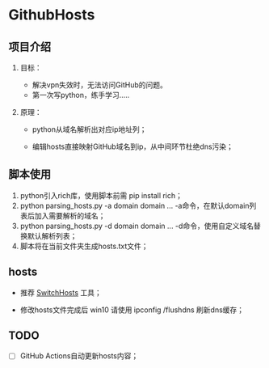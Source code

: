 # GithubHosts

## 项目介绍
1. 目标：

   - 解决vpn失效时，无法访问GitHub的问题。
   - 第一次写python，练手学习.....

2. 原理：

   - python从域名解析出对应ip地址列；

   - 编辑hosts直接映射GitHub域名到ip，从中间环节杜绝dns污染；

## 脚本使用
1. python引入rich库，使用脚本前需 pip install rich；
2. python parsing_hosts.py -a domain domain ...
   -a命令，在默认domain列表后加入需要解析的域名；
3. python parsing_hosts.py -d domain domain ...
   -d命令，使用自定义域名替换默认解析列表；
4. 脚本将在当前文件夹生成hosts.txt文件；

## hosts

- 推荐 [SwitchHosts](https://github.com/oldj/SwitchHosts) 工具；

- 修改hosts文件完成后 win10 请使用 ipconfig /flushdns 刷新dns缓存；

## TODO

- [ ] GitHub Actions自动更新hosts内容；
